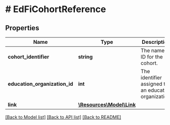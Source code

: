 # # EdFiCohortReference

## Properties

Name | Type | Description | Notes
------------ | ------------- | ------------- | -------------
**cohort_identifier** | **string** | The name or ID for the cohort. |
**education_organization_id** | **int** | The identifier assigned to an education organization. |
**link** | [**\Resources\Model\Link**](Link.md) |  | [optional]

[[Back to Model list]](../../README.md#models) [[Back to API list]](../../README.md#endpoints) [[Back to README]](../../README.md)
